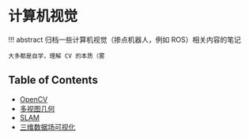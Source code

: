# 计算机视觉

!!! abstract
    归档一些计算机视觉（掺点机器人，例如 ROS）相关内容的笔记

    大多都是自学，理解 CV 的本质（雾

## Table of Contents

- [OpenCV](opencv/)
- [多视图几何](mvg/)
- [SLAM](slam/)
- [三维数据场可视化](3d-visualization/)